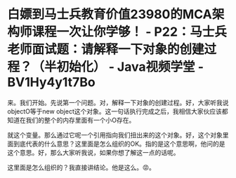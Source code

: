 # 白嫖到马士兵教育价值23980的MCA架构师课程一次让你学够！ - P22：马士兵老师面试题：请解释一下对象的创建过程？（半初始化） - Java视频学堂 - BV1Hy4y1t7Bo

来。我们开始。先说第一个问题。对，解释一下对象的创建过程。好，大家听我说objectO等于new object这个对象。这一句话执行完成之后，我相信大家伙应该都知道在我们的整个的内存里面有一个小O存在。

就这个变量。那么通过它呢一个引用指向我们扭出来的这个对象。好，这个对象里面到底代表的什么意思？这里面是怎么组织的OK。指的是这个意思啊，他问的是这个意思。好，那么大家听我说，如果你想了解这一点的话呢。

这里面是怎么组织的？我直接讲结论。他是这么。😡。
